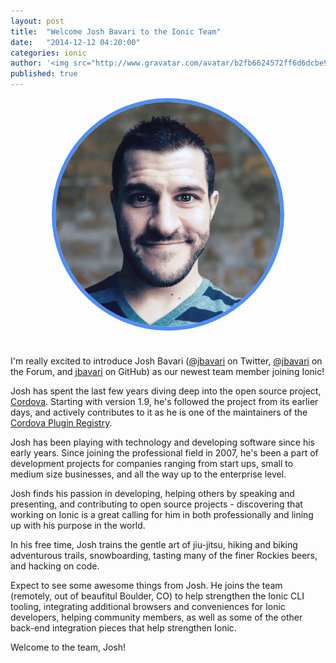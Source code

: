 ```yaml
---
layout: post
title:  "Welcome Josh Bavari to the Ionic Team"
date:   "2014-12-12 04:20:00"
categories: ionic
author: '<img src="http://www.gravatar.com/avatar/b2fb6624572ff6d6dcbe98bd787b9e9b.png?s=48&amp;d=mm" class="author-icon"><a href="http://twitter.com/benjsperry" target="_blank">Ben Sperry</a>'
published: true
---
```


<div style="height: 360px; width: 360px; border-radius: 600px; border: 6px solid #4e8ef7; overflow: hidden; margin: 5px auto 40px;"> 
  <img src="/img/blog/josh-bavari.png" alt="Josh Bavari">
</div>

I'm really excited to introduce Josh Bavari ([@jbavari](https://twitter.com/jbavari) on Twitter, [@jbavari](http://forum.ionicframework.com/users/jbavari/activity) on the Forum, and [jbavari](https://github.com/jbavari) on GitHub) as our newest team member joining Ionic!

Josh has spent the last few years diving deep into the open source project, [Cordova](http://cordova.apache.org/). Starting with version 1.9, he's followed the project from its earlier days, and actively contributes to it as he is one of the maintainers of the [Cordova Plugin Registry](http://plugins.cordova.io/).

<!-- more -->

Josh has been playing with technology and developing software since his early years. Since joining the professional field in 2007, he's been a part of development projects for companies ranging from start ups, small to medium size businesses, and all the way up to the enterprise level.

Josh finds his passion in developing, helping others by speaking and presenting, and contributing to open source projects - discovering that working on Ionic is a great calling for him in both professionally and lining up with his purpose in the world.

In his free time, Josh trains the gentle art of jiu-jitsu, hiking and biking adventurous trails, snowboarding, tasting many of the finer Rockies beers, and hacking on code.

Expect to see some awesome things from Josh. He joins the team (remotely, out of beaufitul Boulder, CO) to help strengthen the Ionic CLI tooling, integrating additional browsers and conveniences for Ionic developers, helping community members, as well as some of the other back-end integration pieces that help strengthen Ionic. 

Welcome to the team, Josh!
